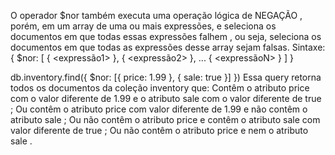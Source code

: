 O operador $nor também executa uma operação lógica de NEGAÇÃO , porém, em um array de uma ou mais expressões, e seleciona os documentos em que todas essas expressões falhem , ou seja, seleciona os documentos em que todas as expressões desse array sejam falsas.
Sintaxe:
{ $nor: [ { <expressão1> }, { <expressão2> }, ...  { <expressãoN> } ] }

db.inventory.find({ $nor: [{ price: 1.99 }, { sale: true }] })
Essa query retorna todos os documentos da coleção inventory que:
Contêm o atributo price com o valor diferente de 1.99 e o atributo sale com o valor diferente de true ;
Ou contêm o atributo price com valor diferente de 1.99 e não contêm o atributo sale ;
Ou não contêm o atributo price e contêm o atributo sale com valor diferente de true ;
Ou não contêm o atributo price e nem o atributo sale .
